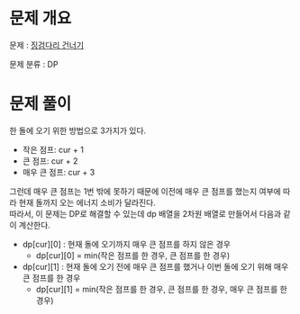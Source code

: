 # 문제 개요

문제 : [징검다리 건너기](https://www.acmicpc.net/problem/21317)

문제 분류 : DP

# 문제 풀이
한 돌에 오기 위한 방법으로 3가지가 있다.  

- 작은 점프: cur + 1
- 큰 점프: cur + 2
- 매우 큰 점프: cur + 3

그런데 매우 큰 점프는 1번 밖에 못하기 때문에 이전에 매우 큰 점프를 했는지 여부에 따라 현재 돌까지 오는 에너지 소비가 달라진다.  
따라서, 이 문제는 DP로 해결할 수 있는데 dp 배열을 2차원 배열로 만들어서 다음과 같이 계산한다.  

- dp[cur][0] : 현재 돌에 오기까지 매우 큰 점프를 하지 않은 경우
  - dp[cur][0] = min(작은 점프를 한 경우, 큰 점프를 한 경우)
- dp[cur][1] : 현재 돌에 오기 전에 매우 큰 점프를 했거나 이번 돌에 오기 위해 매우 큰 점프를 한 경우
  - dp[cur][1] = min(작은 점프를 한 경우, 큰 점프를 한 경우, 매우 큰 점프를 한 경우)
